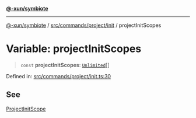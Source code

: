 [**@-xun/symbiote**](../../../../../README.md)

***

[@-xun/symbiote](../../../../../README.md) / [src/commands/project/init](../README.md) / projectInitScopes

# Variable: projectInitScopes

> `const` **projectInitScopes**: [`Unlimited`](../../../../configure/enumerations/UnlimitedGlobalScope.md#unlimited)[]

Defined in: [src/commands/project/init.ts:30](https://github.com/Xunnamius/symbiote/blob/5ae97ccbe27456f6fdcc9cdb8c1bf89ff370984a/src/commands/project/init.ts#L30)

## See

[ProjectInitScope](../../../../configure/enumerations/UnlimitedGlobalScope.md)
